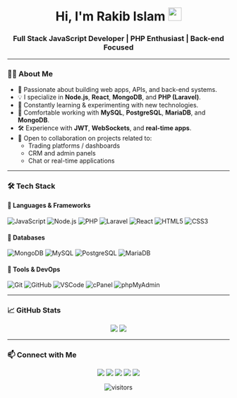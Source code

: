 <h1 align="center">Hi, I'm Rakib Islam <img src="https://raw.githubusercontent.com/iampavangandhi/iampavangandhi/master/gifs/Hi.gif" width="30px"></h1>
<h3 align="center">Full Stack JavaScript Developer | PHP Enthusiast | Back-end Focused</h3>

---

### 👨‍💻 About Me

- 🚀 Passionate about building web apps, APIs, and back-end systems.
- 💡 I specialize in **Node.js**, **React**, **MongoDB**, and **PHP (Laravel)**.
- 🔄 Constantly learning & experimenting with new technologies.
- 🧩 Comfortable working with **MySQL**, **PostgreSQL**, **MariaDB**, and **MongoDB**.
- 🛠️ Experience with **JWT**, **WebSockets**, and **real-time apps**.
- 🤝 Open to collaboration on projects related to:
  - Trading platforms / dashboards
  - CRM and admin panels
  - Chat or real-time applications

---

### 🛠️ Tech Stack

#### 🧠 Languages & Frameworks

![JavaScript](https://img.shields.io/badge/-JavaScript-black?style=for-the-badge&logo=javascript)
![Node.js](https://img.shields.io/badge/-Node.js-black?style=for-the-badge&logo=node.js)
![PHP](https://img.shields.io/badge/-PHP-black?style=for-the-badge&logo=php)
![Laravel](https://img.shields.io/badge/-Laravel-black?style=for-the-badge&logo=laravel)
![React](https://img.shields.io/badge/-React-black?style=for-the-badge&logo=react)
![HTML5](https://img.shields.io/badge/-HTML5-black?style=for-the-badge&logo=html5)
![CSS3](https://img.shields.io/badge/-CSS3-black?style=for-the-badge&logo=css3)

#### 💾 Databases

![MongoDB](https://img.shields.io/badge/-MongoDB-black?style=for-the-badge&logo=mongodb)
![MySQL](https://img.shields.io/badge/-MySQL-black?style=for-the-badge&logo=mysql)
![PostgreSQL](https://img.shields.io/badge/-PostgreSQL-black?style=for-the-badge&logo=postgresql)
![MariaDB](https://img.shields.io/badge/-MariaDB-black?style=for-the-badge&logo=mariadb)

#### 🔧 Tools & DevOps

![Git](https://img.shields.io/badge/-Git-black?style=for-the-badge&logo=git)
![GitHub](https://img.shields.io/badge/-GitHub-black?style=for-the-badge&logo=github)
![VSCode](https://img.shields.io/badge/-VSCode-black?style=for-the-badge&logo=visualstudiocode)
![cPanel](https://img.shields.io/badge/-cPanel-black?style=for-the-badge&logo=cpanel)
![phpMyAdmin](https://img.shields.io/badge/-phpMyAdmin-black?style=for-the-badge&logo=phpmyadmin)

---

### 📈 GitHub Stats

<p align="center">
  <img src="https://github-readme-stats.vercel.app/api?username=rakibislamdev&show_icons=true&theme=tokyonight&hide_border=true" />
  <img src="https://github-readme-streak-stats.herokuapp.com/?user=rakibislamdev&theme=tokyonight&hide_border=true" />
</p>

---

### 📫 Connect with Me

<p align="center">
  <a href="https://github.com/rakibislamdev"><img src="https://img.shields.io/badge/-GitHub-black?style=flat-square&logo=github"></a>
  <a href="https://www.linkedin.com/in/rakibislamdev"><img src="https://img.shields.io/badge/-LinkedIn-blue?style=flat-square&logo=linkedin"></a>
  <a href="https://www.instagram.com/rakibislamdev"><img src="https://img.shields.io/badge/-Instagram-pink?style=flat-square&logo=instagram"></a>
  <a href="https://twitter.com/rakibislamdev"><img src="https://img.shields.io/badge/-Twitter-blue?style=flat-square&logo=twitter"></a>
  <a href="mailto:rakibislamdev@gmail.com"><img src="https://img.shields.io/badge/-Gmail-white?style=flat-square&logo=gmail"></a>
</p>

<p align="center">
  <img src="https://komarev.com/ghpvc/?username=rakibislamdev&style=flat-square" alt="visitors"/>
</p>
